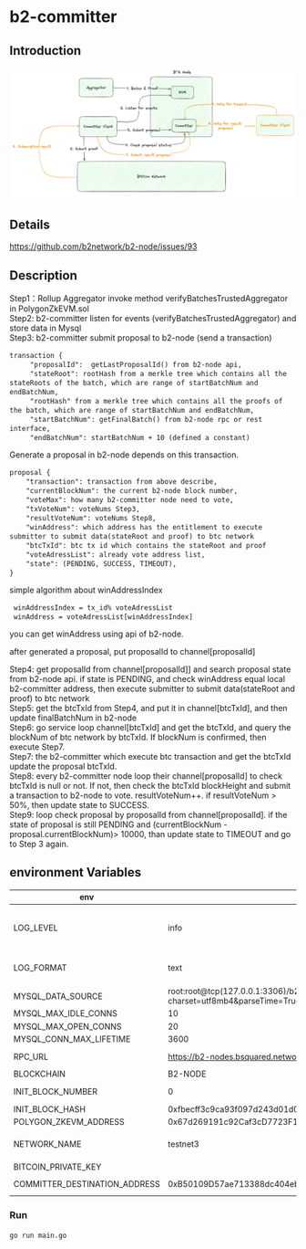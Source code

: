 # b2-committer

## Introduction

![img.png](img.png)
## Details 
https://github.com/b2network/b2-node/issues/93

## Description

Step1：Rollup Aggregator invoke method verifyBatchesTrustedAggregator in PolygonZkEVM.sol  
Step2: b2-committer listen for events (verifyBatchesTrustedAggregator) and store data in Mysql  
Step3: b2-committer submit proposal to b2-node (send a transaction)  
```
transaction {  
     "proposalId":  getLastProposalId() from b2-node api,
     "stateRoot": rootHash from a merkle tree which contains all the stateRoots of the batch, which are range of startBatchNum and endBatchNum,
     "rootHash" from a merkle tree which contains all the proofs of the batch, which are range of startBatchNum and endBatchNum,
     "startBatchNum": getFinalBatch() from b2-node rpc or rest interface,
     "endBatchNum": startBatchNum + 10 (defined a constant)
```

Generate a proposal in b2-node depends on this transaction. 
```
proposal {  
    "transaction": transaction from above describe,
    "currentBlockNum": the current b2-node block number,
    "voteMax": how many b2-committer node need to vote,
    "txVoteNum": voteNums Step3,
    "resultVoteNum": voteNums Step8,
    "winAddress": which address has the entitlement to execute submitter to submit data(stateRoot and proof) to btc network
    "btcTxId": btc tx id which contains the stateRoot and proof  
    "voteAdressList": already vote address list,
    "state": (PENDING, SUCCESS, TIMEOUT),
}
```
simple algorithm about winAddressIndex
```
 winAddressIndex = tx_id% voteAdressList
 winAddress = voteAdressList[winAddressIndex]
```
you can get winAddress using api of b2-node.

after generated a proposal, put proposalId to channel[proposalId]

Step4: get proposalId from channel[proposalId]] and search proposal state from b2-node api.
if state is PENDING, and check winAddress equal local b2-committer address, then execute submitter to submit data(stateRoot and proof) to btc network  
Step5: get the btcTxId from Step4, and put it in channel[btcTxId], and then update finalBatchNum in b2-node  
Step6: go service loop channel[btcTxId] and get the btcTxId, and query the blockNum of btc network by btcTxId. If blockNum is confirmed, then execute Step7.  
Step7: the b2-committer which execute btc transaction and get the btcTxId update the proposal btcTxId.  
Step8: every b2-committer node loop their channel[proposalId] to check btcTxId is null or not. If not, then check the btcTxId blockHeight and submit a transaction to b2-node to vote.
resultVoteNum++. if resultVoteNum > 50%, then update state to SUCCESS.  
Step9: loop check proposal by proposalId from channel[proposalId]. if the state of proposal is still PENDING and (currentBlockNum - proposal.currentBlockNum)> 10000, than update state to TIMEOUT and go to Step 3 again.




## environment Variables

| env        | value                                                                                                    | description            | remarks            |
|------------|----------------------------------------------------------------------------------------------------------|------------------------|--------------------|
| LOG_LEVEL  | info                                                                                                     |                        | warn、error、panic、fatal  |
| LOG_FORMAT | text                                                                                                     |                        | options: text、json |
| MYSQL_DATA_SOURCE | root:root@tcp(127.0.0.1:3306)/b2_committer?charset=utf8mb4&parseTime=True&loc=Local&multiStatements=true |                        |                    |
| MYSQL_MAX_IDLE_CONNS | 10                                                                                                       |                        |                    |
| MYSQL_MAX_OPEN_CONNS | 20                                                                                                       |                        |                    |
| MYSQL_CONN_MAX_LIFETIME | 3600                                                                                                     |                        |                    |
| RPC_URL | https://b2-nodes.bsquared.network                                                                        | B2NODE-RPC             |                    |
| BLOCKCHAIN | B2-NODE                                                                                                  |                        |                    |
| INIT_BLOCK_NUMBER | 0                                                                                                        | block-height           |                    |
| INIT_BLOCK_HASH | 0xfbecff3c9ca93f097d243d01d027d28f9bdcdebfb3208977246504ef4dddfc08                                       | block-hash             |        |                    |
| POLYGON_ZKEVM_ADDRESS | 0x67d269191c92Caf3cD7723F116c85e6E9bf55933                                                               |                        |                    |
| NETWORK_NAME | testnet3                                                                                                 | btc-network type       |                    |
| BITCOIN_PRIVATE_KEY |                                                                                                          | privateKey             |                    |
| COMMITTER_DESTINATION_ADDRESS | 0xB50109D57ae713388dc404eb2e8311bd9A8125a9                                                               | btc commit destination |   |                    |


### Run

```
go run main.go
```
